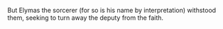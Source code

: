 But Elymas the sorcerer (for so is his name by interpretation) withstood them, seeking to turn away the deputy from the faith.
